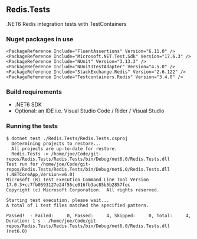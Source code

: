 ## Redis.Tests
.NET6 Redis integration tests with TestContainers

### Nuget packages in use
```
<PackageReference Include="FluentAssertions" Version="6.11.0" />
<PackageReference Include="Microsoft.NET.Test.Sdk" Version="17.6.3" />
<PackageReference Include="NUnit" Version="3.13.3" />
<PackageReference Include="NUnit3TestAdapter" Version="4.5.0" />
<PackageReference Include="StackExchange.Redis" Version="2.6.122" />
<PackageReference Include="Testcontainers.Redis" Version="3.4.0" />
```

### Build requirements
* .NET6 SDK
* Optional: an IDE i.e. Visual Studio Code / Rider / Visual Studio

### Running the tests
```
$ dotnet test ./Redis.Tests/Redis.Tests.csproj
  Determining projects to restore...
  All projects are up-to-date for restore.
  Redis.Tests -> /home/joe/Code/git-repos/Redis.Tests/Redis.Tests/bin/Debug/net6.0/Redis.Tests.dll
Test run for /home/joe/Code/git-repos/Redis.Tests/Redis.Tests/bin/Debug/net6.0/Redis.Tests.dll (.NETCoreApp,Version=v6.0)
Microsoft (R) Test Execution Command Line Tool Version 17.0.3+cc7fb0593127e24f55ce016fb3ac85b5b2857fec
Copyright (c) Microsoft Corporation.  All rights reserved.

Starting test execution, please wait...
A total of 1 test files matched the specified pattern.

Passed!  - Failed:     0, Passed:     4, Skipped:     0, Total:     4, Duration: 1 s - /home/joe/Code/git-repos/Redis.Tests/Redis.Tests/bin/Debug/net6.0/Redis.Tests.dll (net6.0)
```